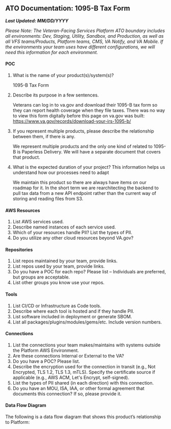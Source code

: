 ## ATO Documentation: 1095-B Tax Form
**_Last Updated: MM/DD/YYYY_**

_Please Note: The Veteran-Facing Services Platform ATO boundary includes all environments: Dev, Staging, Utility, Sandbox, and Production, as well as all VFS teams/Products, Platform teams, CMS, VA Notify, and VA Mobile. If the environments your team uses have different configurations, we will need this information for each environment._

#### POC
1. What is the name of your product(s)/system(s)?

   1095-B Tax Form
   
2. Describe its purpose in a few sentences.

   Veterans can log in to va.gov and download their 1095-B tax form so they can report health coverage when they file taxes. There was no way to view this form digitally before this page on va.gov was built: https://www.va.gov/records/download-your-irs-1095-b/
   
3. If you represent multiple products, please describe the relationship between them, if there is any.
   
   We represent multiple products and the only one kind of related to 1095-B is Paperless Delivery. We will have a separate document that covers that product.
   
4. What is the expected duration of your project? This information helps us understand how our processes need to adapt
   
   We maintain this product so there are always have items on our roadmap for it. In the short term we are rearchitecting the backend to pull tax data from a new API endpoint rather than the current way of storing and reading files from S3.

#### AWS Resources
1. List AWS services used.
2. Describe named instances of each service used.
3. Which of your resources handle PII? List the types of PII.
4. Do you utilize any other cloud resources beyond VA.gov?

#### Repositories
1. List repos maintained by your team, provide links.
2. List repos used by your team, provide links.
3. Do you have a POC for each repo? Please list – Individuals are preferred, but groups are acceptable.
4. List other groups you know use your repos.

#### Tools
1. List CI/CD or Infrastructure as Code tools.
2. Describe where each tool is hosted and if they handle PII.
3. List software included in deployment or generate SBOM.
4. List all packages/plugins/modules/gems/etc. Include version numbers.

#### Connections
1. List the connections your team makes/maintains with systems outside the Platform AWS Environment.
2. Are these connections Internal or External to the VA?
3. Do you have a POC? Please list.
4. Describe the encryption used for the connection in transit (e.g., Not Encrypted, TLS 1.2, TLS 1.3, mTLS). Specify the certificate source if applicable (e.g., AWS ACM, Let's Encrypt, self-signed).
5. List the types of PII shared (in each direction) with this connection.
6. Do you have an MOU, ISA, IAA, or other formal agreement that documents this connection? If so, please provide it.

#### Data Flow Diagram
The following is a data flow diagram that shows this product’s relationship to Platform:

